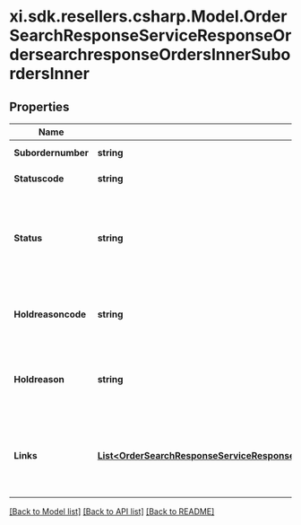 # xi.sdk.resellers.csharp.Model.OrderSearchResponseServiceResponseOrdersearchresponseOrdersInnerSubordersInner

## Properties

Name | Type | Description | Notes
------------ | ------------- | ------------- | -------------
**Subordernumber** | **string** | A sub order number | [optional] 
**Statuscode** | **string** | Order status code | [optional] 
**Status** | **string** | Details of the order statuscode - i.e. statuscode &#x3D; 4 then status &#x3D; SHIPPED | [optional] 
**Holdreasoncode** | **string** | Will be returned in case of order on hold | [optional] 
**Holdreason** | **string** | Reason for order hold - will be returned if the order is on hold | [optional] 
**Links** | [**List&lt;OrderSearchResponseServiceResponseOrdersearchresponseOrdersInnerSubordersInnerLinksInner&gt;**](OrderSearchResponseServiceResponseOrdersearchresponseOrdersInnerSubordersInnerLinksInner.md) | HATEOAS links for the details and invoices of the sub-orders if available | [optional] 

[[Back to Model list]](../README.md#documentation-for-models) [[Back to API list]](../README.md#documentation-for-api-endpoints) [[Back to README]](../README.md)

